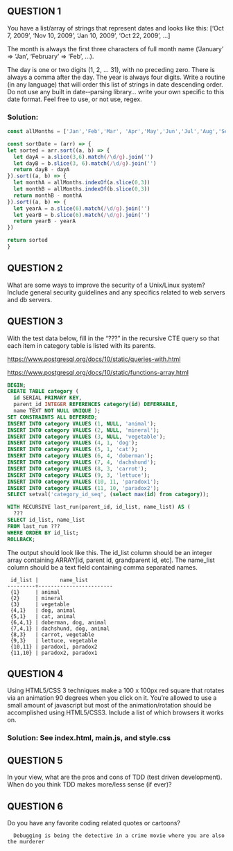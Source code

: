 ## QUESTION 1

You have a list/array of strings that represent dates and looks like this:
[‘Oct 7, 2009’, ‘Nov 10, 2009’, ‘Jan 10, 2009’, ‘Oct 22, 2009’, …]

The month is always the first three characters of full month name
(‘January’ => ‘Jan’, ‘February’ => ‘Feb’, …).

The day is one or two digits (1, 2, … 31), with no preceding zero. There is always a comma after the day. The year is always four digits. Write a routine (in any language) that will order this list of strings in date descending order. Do not use any built in date-­‐parsing library… write your own specific to this date format. Feel free to use, or not use, regex.

### Solution:
```js
const allMonths = ['Jan','Feb','Mar', 'Apr','May','Jun','Jul','Aug','Sep','Oct','Nov','Dec']

const sortDate = (arr) => {
let sorted = arr.sort((a, b) => {
  let dayA = a.slice(3,6).match(/\d/g).join('')
  let dayB = b.slice(3, 6).match(/\d/g).join('')
  return dayB - dayA
}).sort((a, b) => {
  let monthA = allMonths.indexOf(a.slice(0,3))
  let monthB = allMonths.indexOf(b.slice(0,3))
  return monthB - monthA
}).sort((a, b) => {
  let yearA = a.slice(6).match(/\d/g).join('')
  let yearB = b.slice(6).match(/\d/g).join('')
  return yearB - yearA
})

return sorted
}
```

## QUESTION 2
What are some ways to improve the security of a Unix/Linux system? Include general security guidelines and any specifics related to web servers and db servers.

## QUESTION 3
With the test data below, fill in the “???” in the recursive CTE query so that each item in category table is listed with its parents.

https://www.postgresql.org/docs/10/static/queries-with.html

https://www.postgresql.org/docs/10/static/functions-array.html

```sql
BEGIN;
CREATE TABLE category (
  id SERIAL PRIMARY KEY,
  parent_id INTEGER REFERENCES category(id) DEFERRABLE,
  name TEXT NOT NULL UNIQUE );
SET CONSTRAINTS ALL DEFERRED;
INSERT INTO category VALUES (1, NULL, 'animal');
INSERT INTO category VALUES (2, NULL, 'mineral');
INSERT INTO category VALUES (3, NULL, 'vegetable');
INSERT INTO category VALUES (4, 1, 'dog');
INSERT INTO category VALUES (5, 1, 'cat');
INSERT INTO category VALUES (6, 4, 'doberman');
INSERT INTO category VALUES (7, 4, 'dachshund');
INSERT INTO category VALUES (8, 3, 'carrot');
INSERT INTO category VALUES (9, 3, 'lettuce');
INSERT INTO category VALUES (10, 11, 'paradox1');
INSERT INTO category VALUES (11, 10, 'paradox2');
SELECT setval('category_id_seq', (select max(id) from category));

WITH RECURSIVE last_run(parent_id, id_list, name_list) AS (
  ???
SELECT id_list, name_list
FROM last_run ???
WHERE ORDER BY id_list;
ROLLBACK;
```
The output should look like this. The id_list column should be an integer array containing ARRAY[id, parent id, grandparent id, etc]. The name_list column should be a text field containing comma separated names.

```
 id_list |       name_list        
---------+------------------------
 {1}     | animal
 {2}     | mineral
 {3}     | vegetable
 {4,1}   | dog, animal
 {5,1}   | cat, animal
 {6,4,1} | doberman, dog, animal
 {7,4,1} | dachshund, dog, animal
 {8,3}   | carrot, vegetable
 {9,3}   | lettuce, vegetable
 {10,11} | paradox1, paradox2
 {11,10} | paradox2, paradox1
```
## QUESTION 4
Using HTML5/CSS 3 techniques make a 100 x 100px red square that rotates via an animation 90 degrees when you click on it. You’re allowed to use a small amount of javascript but most of the animation/rotation should be accomplished using HTML5/CSS3. Include a list of which browsers it works on.

### Solution: See index.html, main.js, and style.css

## QUESTION 5
In your view, what are the pros and cons of TDD (test driven development). When do you think TDD makes more/less sense (if ever)?

## QUESTION 6
Do you have any favorite coding related quotes or cartoons?

```
  Debugging is being the detective in a crime movie where you are also the murderer
```
